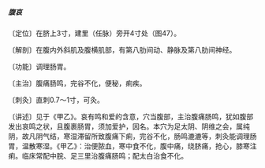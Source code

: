 ##### 腹哀

〔定位〕在脐上3寸，建里（任脉）旁开4寸处（图47）。

〔解剖〕在腹内外斜肌及腹横肌部，有第八肋间动、静脉及第八肋间神经。

〔功能〕调理肠胃。

〔主治〕腹痛肠鸣，完谷不化，便秘，痢疾。

〔刺灸〕直刺0.7～1寸，可灸。

〔讲述〕见于《甲乙》。哀有鸣和爱的含意，穴当腹部，主治腹痛肠鸣，犹如腹部发出哀鸣之状，且腹裹肠胃，须加爱护，因名。本穴为足太阴、阴维之会，属纯阴，故凡阴气结，寒湿滞留所致腹痛下痢，完谷不化，肠鸣漉漉等，刺灸能调理肠胃，温散寒湿。《甲乙》：治便脓血，寒中食不化，腹中痛，绕脐痛，抢心，膝寒注痢。临床常配中脘、足三里治腹痛肠鸣；配太白治食不化。

